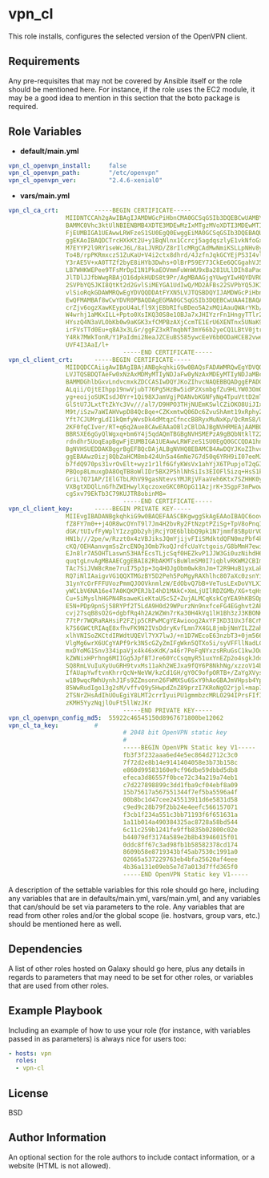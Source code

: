 **vpn_cl**
=========

This role installs, configures the selected version of the OpenVPN client.

Requirements
------------

Any pre-requisites that may not be covered by Ansible itself or the role should be mentioned here. For instance, if the role uses the EC2 module, it may be a good idea to mention in this section that the boto package is required.


Role Variables
--------------

* **default/main.yml**

```yaml
vpn_cl_openvpn_install: 	false
vpn_cl_openvpn_path: 		"/etc/openvpn"
vpn_cl_openvpn_ver: 		"2.4.6-xenial0"
```

* **vars/main.yml**

```yaml
vpn_cl_ca_crt:  		-----BEGIN CERTIFICATE-----
				MIIDNTCCAh2gAwIBAgIJAMDWGcPiHbnCMA0GCSqGSIb3DQEBCwUAMBYxFDASBgNV
				BAMMC0Vhc3ktUlNBIENBMB4XDTE3MDEwMzIxMTgzMVoXDTI3MDEwMTIxMTgzMVow
				FjEUMBIGA1UEAwwLRWFzeS1SU0EgQ0EwggEiMA0GCSqGSIb3DQEBAQUAA4IBDwAw
				ggEKAoIBAQDCTrcHXkKt2U+y1BqNlnx1Ccrcj5agdqszlyE1vkNfoGxLSH4Q5fFk
				M7EYYP2l9RY1seWcJ6L/8aLJVRD/Z8rIlcMRgCAdMwNmiKSLLpNHv8yjhPhSt0si
				To4B/rpPKRmxczS1ZuKaU+V4i2ctx8dhrd/4JzfnJqkGCYEjPS3I4vl+8tMjoQkF
				Y3rAE5V+xA0TTZf2byE8iHYb3Dwhs+OlBrP59EY73CkEe6QCGgahVJ59vbs+FWZB
				LB7WHKWEPee9TFsMrDpI1N1PkaEOVmmFuWnWU9xBa281ULlDIh8aPadxnmzjmIXG
				JlTDlJJfbWwgRBAjO16dpkHUDS8t9Pr/AgMBAAGjgYUwgYIwHQYDVR0OBBYEFBs2
				2SVPbYQ5JKI8QtKt2d2GvlSiMEYGA1UdIwQ/MD2AFBs22SVPbYQ5JKI8QtKt2d2G
				vlSioRqkGDAWMRQwEgYDVQQDDAtFYXN5LVJTQSBDQYIJAMDWGcPiHbnCMAwGA1Ud
				EwQFMAMBAf8wCwYDVR0PBAQDAgEGMA0GCSqGSIb3DQEBCwUAA4IBAQA56+u+tMM/
				crZjv6ogzXawKEypoU4aLfl9XjEBbRIfuBDeo5A2xMQiAauQWArYKb/GaiBwDDCa
				W4wrhj1aMKxILL+Ppto0XsIKQ30S8e1OBJa7xJHIYzrFn1HngyTTlr207zMhYERr
				HYszQ4N3aVLObKb0w9aKGK3xfCMPBzAXjCcmTE1ErU6XENTnx5UNaK9l6yvxnUbx
				irFVsTTd0Eu+q8A3x3LGr/ggFZ3xRTmqbNf3mY66b2yeCQ1LBtV0jtrTZFY4IDmJ
				Y4Rk7MWkTonR/Y1PaIdmi2NeaJZCEuBS585ywcEeV6b0ODaHCEB2vwewpXdipXZ2
				UVF4I3AaI/l+
                                -----END CERTIFICATE-----
vpn_cl_client_crt: 		-----BEGIN CERTIFICATE-----
				MIIDQDCCAiigAwIBAgIBAjANBgkqhkiG9w0BAQsFADAWMRQwEgYDVQQDDAtFYXN5
				LVJTQSBDQTAeFw0xNzAxMDMyMTIyNDJaFw0yNzAxMDEyMTIyNDJaMBcxFTATBgNV
				BAMMDGhlbGxvLndvcmxkZDCCASIwDQYJKoZIhvcNAQEBBQADggEPADCCAQoCggEB
				ALqii/OjtEIhpp19nwVjubT76Pg5HzBw5idP2XsmbgfZu9HLYW03Om09mJKD5OlX
				yg+eoijoSUKIsdJ0Yr+1Qi98XJamVgjPOANvbKGNFyNg4TpuVttD2mTU3uOaZ/xI
				GlStU7JLxtTtZkYc3Vv///al7/D9HPO3THjNUEmKSwlCZiOKO8UiJIx2S11AU3Sb
				M9t/iSzw7aWIAHVwpD84QcBqe+CZKxmtwQ06Dc6ZvuShAmt19xRphy2CiKz8bxsy
				Yft7CJUMrgLdI1kQmfyWvsDk4dMtqzCfnccB8RyxMuNxKp/QcRmS8/UklbcaLS7M
				2KF0fqCIver/RT+q6q2Aue8CAwEAAaOBlzCBlDAJBgNVHRMEAjAAMB0GA1UdDgQW
				BBRSXE6gGyQlWgxq+bm6Y4j5qdAQmTBGBgNVHSMEPzA9gBQbNtklT22EOSSiPELS
				rdndhr5UoqEapBgwFjEUMBIGA1UEAwwLRWFzeS1SU0EgQ0GCCQDA1hnD4h25wjAT
				BgNVHSUEDDAKBggrBgEFBQcDAjALBgNVHQ8EBAMCB4AwDQYJKoZIhvcNAQELBQAD
				ggEBAAwz0izj8QbZaHCM8mb424Un5a46mNe7G7d50q6YRH9iI07eeMJsFGvD87+i
				b7fdQ970ps31vrOvElt+wyz1r1lf6GfyKWsVx1ahYjX6TPupjoT2qGIrliQIu2QL
				PBQop8LmuxgDA8OqTB8oWlIDr5BX2P5hlNhSiIs3EIOFl5izq+HsS1k3WGGtd0Q3
				GriL7Q71AP/IElGTbLRhV99gasNtevsYMJRjVFaaVeh6Ktx7SZHHK0yO5P89YzYN
				VXBgtXDQlLnGfhZWIHwylXqczoxeGKC0ROpG11AzjrK+3SgpF3mPwowC8huC2Qb/
				cgSxv79EkTb3C79KUJTR8obinM8=
                                -----END CERTIFICATE-----
vpn_cl_client_key:		-----BEGIN PRIVATE KEY-----
				MIIEvgIBADANBgkqhkiG9w0BAQEFAASCBKgwggSkAgEAAoIBAQC6oovzo7RCIaad
				fZ8FY7m0++j4OR8wcOYnT9l7Jm4H2bvRy2FtNzptPZiSg+TpV8oPnqIo6ElCiLHS
				dGK/tUIvfFyWplYIzzgDb2yhjRcjYOE6blbbQ9pk1N7jmmf8SBpUrVOyS8bU7WZG
				HN1b///2pe/w/Rzzt0x4zVBJiksJQmYjijvFIiSMdktdQFN0mzPbf4ks8O2liAB1
				cKQ/OEHAanvgmSsZrcENOg3Omb7koQJrdfcUaYctgois/G8bMmH7ewiVDK4C3SNZ
				EJn8lr7A5OHTLaswn53HAfEcsTLjcSqf0HEZkvP1JJW3Gi0uzNihdH6giL3q/0U/
				quqtgLnvAgMBAAECggEBAI82RbAKMTsBuWlmSM0I7iqblvRKWM2CBImr8xVVst7h
				TAc7SiJVW8cRme7ruI75p3p+3q4HOJgObm0wk8nJm+T2R9HuB1yxLaktKi15J4Ul
				RQ7iNlIAaigvVG1QQXTMGzBY5D2Peh5PoMgyRAXhlhc807aXc0zsnYig+3fC37tU
				31ynYcOrFFFUVozPmmQJOOVknmlzW/EdObvQ7bB+VeTusLExDoVYLXILk6d2ac0a
				yWCLbV6NA16e47A0KQKPERJbI4hD1MAkC+XmLjUIlRDZGMb/XG+tqHsocvJnsgrA
				Cu+5iMyslhHGPN4RsaweKieKtaUSc5Z+ZujALMCqKskCgYEA9hKBSOpe0dvTjDk9
				E5N+PDp9pnSj58RYPf2T5LdA9H0d29WPurzNn9nxfceFG4EGghvt2AP53XM6hUUJ
				cvj27sqB8sO2G+dgbfRq4h2AzWZWn7rKa30H4kVq1lH1Bh3zJ3KBONH7mjw1rTmp
				77tPr7WQRaRAHsiP2FZjp5CRPwMCgYEAwioog2AxYFIKD31Ux3f8CrM/1sRTc0tI
				k7S6GWCtRIAqE8xfhvFK9N2IVsDdryKvfLmn7X4GL8jmbjNmYILZ2ahI69qjBVuw
				xlhVNISoZKCtdIRWdtUQEVl7YX7lwJ/+n1D7WEcoE63nzbT3+0jm566fO/G4YcH5
				VlgMg6wrX6UCgYAPf9rk3N5cGZyZmIFgWkn5QTXo5i/syVFFllNadLCCtd7LmggT
				mxDYoMG1Snv334ipaVjx4k46xKdK/a46r7PeFqNYxzsRRuGsC1kwJOuYBHowVXOq
				kZWNixHPrhng6MIIGg5JpfBTJre60YcCsqmyR51uxYnEZp2o4sgkJdcAQQKBgFmR
				SQ8RmLVuIuXyUuGRH9tvxMs11akh2WEJxa9fQY6P8NkhNg/xzzoV14btgVYBEiLf
				IfAUapYwftvnKhrrQcN+NeVW/kzCd1GH/gY0C9ofpORTB+/ZaYgXVysqdqHdLIAh
				w1B9wqcRWhUynhJ1Fs9ZZmsonn26FWMXSu6SxY9hAoGBAJmVHpsb4YpwhnCIaOSj
				85WwRudIgo13g2sM/vffvQ9y5HwpdZnZ89przI7KRoNgO2rjpl+map73EYbgc7Zo
				2TSNrZHsAdIhUOuEgiY8LMT2crrIyuiPU1gmmbzcMRLO294IPrsFIfI4SkRzui09
				zKMH5YyzNqjlOuFt5llWzJKr
                                -----END PRIVATE KEY-----
vpn_cl_openvpn_config_md5: 	55922c46545150d8967671800be12062
vpn_cl_ta_key: 			#
                                # 2048 bit OpenVPN static key
                                #
                                -----BEGIN OpenVPN Static key V1-----
                                fb3f3f232aaa6ed4e5ec864d2712c3c0
                                7f72d2e8b14e9141404058e3b73b158c
                                e860d99583160e9cf96dbe59dbbd5db8
                                efeca3d86557f0bce72c34a219a74eb1
                                c7d227898899c3dd1fba9cf04ebf8a09
                                15b75617a567551344f7ef5ba5596a4f
                                00b8bc1d47cee245513911d6e5831d58
                                c9ed9c28b79f2bb24e4eefc566157071
                                f3cb1f234a551c3bb71193f6f651631a
                                1a11b014a490384325ac8728a58bd544
                                6c11c259b1241fe9ffb835b02800c02e
                                b44079df3174a589e2b8b43946015f01
                                0ddc8ff67c3ad98fb1b58582378cd174
                                8609b58e8719343bf45ab7530c1991a0
                                02665a537229763eb4bfa25620af4eee
                                4b36a131e09eb5e7d7a013d7ffd365f0
                                -----END OpenVPN Static key V1-----

```

A description of the settable variables for this role should go here, including any variables that are in defaults/main.yml, vars/main.yml, and any variables that can/should be set via parameters to the role. Any variables that are read from other roles and/or the global scope (ie. hostvars, group vars, etc.) should be mentioned here as well.


Dependencies
------------

A list of other roles hosted on Galaxy should go here, plus any details in regards to parameters that may need to be set for other roles, or variables that are used from other roles.

Example Playbook
----------------

Including an example of how to use your role (for instance, with variables passed in as parameters) is always nice for users too:

```yaml
- hosts: vpn
  roles:
  - vpn-cl
```
License
-------

BSD

Author Information
------------------

An optional section for the role authors to include contact information, or a website (HTML is not allowed).

